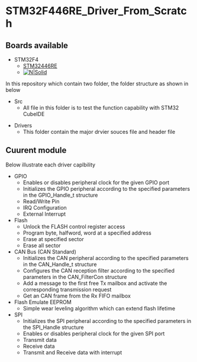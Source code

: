 # STM32F446RE_Driver_From_Scratch

## Boards available
* STM32F4
    * [STM32446RE](https://www.st.com/en/microcontrollers-microprocessors/stm32f446re.html)
    * [![N|Solid](https://www.st.com/bin/ecommerce/api/image.PF262063.en.feature-description-include-personalized-no-cpn-large.jpg)](https://www.st.com/en/evaluation-tools/nucleo-f446re.html)

In this repository which contain two folder, the folder structure as shown in below

* Src
    * All file in this folder is to test the function capability with STM32 CubeIDE
- Drivers
    * This folder contain the major drvier souces file and header file

## Cuurent  module
Below illustrate each driver caplbility
* GPIO
    - Enables or disables peripheral clock for the given GPIO port
    - Initializes the GPIO peripheral according to the specified parameters in the GPIO_Handle_t structure
    - Read/Write Pin
    - IRQ Configuration
    - External Interrupt
* Flash
    - Unlock the FLASH control register access
    - Program byte, halfword, word at a specified address
    - Erase at specified sector
    - Erase all sector
* CAN Bus (CAN Standard)
    - Initializes the CAN peripheral according to the specified parameters in the CAN_Handle_t structure
    - Configures the CAN reception filter according to the specified  parameters in the CAN_FilterCon structure
    - Add a message to the first free Tx mailbox and activate the corresponding transmission request
    - Get an CAN frame from the Rx FIFO mailbox
* Flash Emulate EEPROM
    - Simple wear leveling algorithm which can extend flash lifetime
* SPI
    - Initializes the SPI peripheral according to the specified parameters in the SPI_Handle structure
    - Enables or disables peripheral clock for the given SPI port
    - Transmit data
    - Receive data
    - Transmit and Receive data with interrupt
